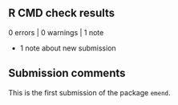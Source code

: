 ## R CMD check results

0 errors | 0 warnings | 1 note

* 1 note about new submission 

## Submission comments

This is the first submission of the package `emend`. 
